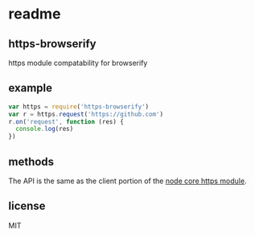 # readme

## https-browserify

https module compatability for browserify

## example

```javascript
var https = require('https-browserify')
var r = https.request('https://github.com')
r.on('request', function (res) {
  console.log(res)
})
```

## methods

The API is the same as the client portion of the [node core https module](http://nodejs.org/docs/latest/api/https.html).

## license

MIT

